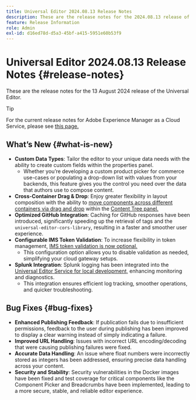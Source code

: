 ```yaml
---
title: Universal Editor 2024.08.13 Release Notes
description: These are the release notes for the 2024.08.13 release of the Universal Editor.
feature: Release Information
role: Admin
exl-id: d16ed78d-d5a3-45bf-a415-5951e60b53f9
---
```


# Universal Editor 2024.08.13 Release Notes {#release-notes}

These are the release notes for the 13 August 2024 release of the Universal Editor.

>[!TIP]
>
>For the current release notes for Adobe Experience Manager as a Cloud Service, please see [this page.](/help/release-notes/release-notes-cloud/release-notes-current.md)

## What’s New {#what-is-new}

* **Custom Data Types**: Tailor the editor to your unique data needs with the ability to create custom fields within the properties panel.
  * Whether you’re developing a custom product picker for commerce use-cases or populating a drop-down list with values from your backends, this feature gives you the control you need over the data that authors use to compose content.
* **Cross-Container Drag &amp; Drop**: Enjoy greater flexibility in layout composition with the ability to [move components across different containers via drag and drop](/help/sites-cloud/authoring/universal-editor/authoring.md#reordering-components) within the [Content Tree panel.](/help/sites-cloud/authoring/universal-editor/navigation.md#content-tree-mode)
* **Optimized GitHub Integration**: Caching for GitHub responses have been introduced, significantly speeding up the retrieval of tags and the `universal-editor-cors-library`, resulting in a faster and smoother user experience.
* **Configurable IMS Token Validation**: To increase flexibility in token management, [IMS token validation is now optional.](/help/implementing/universal-editor/local-dev.md#setting-up-service)
  * This configuration option allows you to disable validation as needed, simplifying your cloud gateway setups.
* **Splunk Integration**: Splunk logging has been integrated into the [Universal Editor Service for local development,](/help/implementing/universal-editor/local-dev.md#setting-up-service) enhancing monitoring and diagnostics.
  * This integration ensures efficient log tracking, smoother operations, and quicker troubleshooting.

## Bug Fixes {#bug-fixes}

* **Enhanced Publishing Feedback**: If publication fails due to insufficient permissions, feedback to the user during publishing has been improved to display a clear warning instead of simply indicating a failure.
* **Improved URL Handling**: Issues with incorrect URL encoding/decoding that were causing publishing failures were fixed.
* **Accurate Data Handling**: An issue where float numbers were incorrectly stored as integers has been addressed, ensuring precise data handling across your content.
* **Security and Stability**: Security vulnerabilities in the Docker images have been fixed and test coverage for critical components like the Component Picker and Breadcrumbs have been implemented, leading to a more secure, stable, and reliable editor experience.
